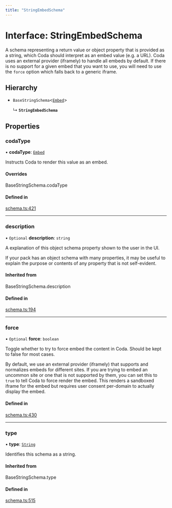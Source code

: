 ```yaml
---
title: "StringEmbedSchema"
---
```

# Interface: StringEmbedSchema

A schema representing a return value or object property that is provided as a string,
which Coda should interpret as an embed value (e.g. a URL). Coda uses an external provider (iframely)
to handle all embeds by default. If there is no support for a given embed that you want to use,
you will need to use the `force` option which falls back to a generic iframe.

## Hierarchy

- `BaseStringSchema`<[`Embed`](../enums/ValueHintType.md#embed)\>

  ↳ **`StringEmbedSchema`**

## Properties

### codaType

• **codaType**: [`Embed`](../enums/ValueHintType.md#embed)

Instructs Coda to render this value as an embed.

#### Overrides

BaseStringSchema.codaType

#### Defined in

[schema.ts:421](https://github.com/coda/packs-sdk/blob/main/schema.ts#L421)

___

### description

• `Optional` **description**: `string`

A explanation of this object schema property shown to the user in the UI.

If your pack has an object schema with many properties, it may be useful to
explain the purpose or contents of any property that is not self-evident.

#### Inherited from

BaseStringSchema.description

#### Defined in

[schema.ts:194](https://github.com/coda/packs-sdk/blob/main/schema.ts#L194)

___

### force

• `Optional` **force**: `boolean`

Toggle whether to try to force embed the content in Coda. Should be kept to false for most cases.

By default, we use an external provider (iframely) that supports and normalizes embeds for different sites.
If you are trying to embed an uncommon site or one that is not supported by them,
you can set this to `true` to tell Coda to force render the embed. This renders a sandboxed iframe for the embed
but requires user consent per-domain to actually display the embed.

#### Defined in

[schema.ts:430](https://github.com/coda/packs-sdk/blob/main/schema.ts#L430)

___

### type

• **type**: [`String`](../enums/ValueType.md#string)

Identifies this schema as a string.

#### Inherited from

BaseStringSchema.type

#### Defined in

[schema.ts:515](https://github.com/coda/packs-sdk/blob/main/schema.ts#L515)
